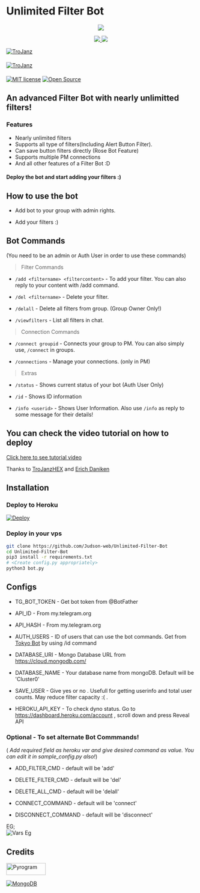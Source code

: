 # Unlimited Filter Bot


<p align="center">
  <a href="https://www.python.org">
    <img src="http://ForTheBadge.com/images/badges/made-with-python.svg">

  </a>
</p>
<p align="center">
  <a href="https://github.com/Judson-web/Unlimited-Filter-Bot/stargazers">
    <img src="https://img.shields.io/github/stars/Judson-web/Unlimited-Filter-Bot?style=social">

  </a>
  
  <a href="https://github.com/Judson-web/Unlimited-Filter-Bot/fork">
    <img src="https://img.shields.io/github/forks/Judson-web/Unlimited-Filter-Bot?label=Fork&style=social">

  </a>  
</p>

[![TroJanz](https://img.shields.io/badge/%F0%9F%8E%A5%20s%E1%B4%9B%E1%B4%8F%CA%80%CA%8F%20%E1%B4%9B%C9%AA%E1%B4%8D%E1%B4%87%20%E1%B4%84%CA%9C%E1%B4%80%C9%B4%C9%B4%E1%B4%87%CA%9F%F0%9F%8E%A5-Dark%20Lord-red?style=for-the-badge&logo=telegram)](https://t.me/storytym)  
ㅤㅤㅤㅤㅤㅤㅤ  
[![TroJanz](https://img.shields.io/badge/Rules-s%E1%B4%9B%E1%B4%8F%CA%80%CA%8F%20%E1%B4%9B%C9%AA%E1%B4%8D%E1%B4%87%20%E1%B4%84%CA%9C%E1%B4%80%C9%B4%C9%B4%E1%B4%87%CA%9F-yellowgreen?style=flat&logo=CodersRank)](https://telegra.ph/STM-FAMILY-RULES-08-19)  
ㅤㅤㅤㅤㅤㅤㅤ  
[![MIT license](https://img.shields.io/badge/License-MIT-blue?style=flat)](https://github.com/Judson-web/Unlimited-Filter-Bot/blob/main/LICENSE)  [![Open Source](https://badges.frapsoft.com/os/v2/open-source.svg?v=103)](https://github.com/Judson-web/Unlimited-Filter-Bot)


## An advanced Filter Bot with nearly unlimitted filters!


### Features
* Nearly unlimited filters
* Supports all type of filters(Including Alert Button Filter).
* Can save button filters directly (Rose Bot Feature)
* Supports multiple PM connections
* And all other features of a Filter Bot :D


#### Deploy the bot and start adding your filters :)


## How to use the bot
* Add bot to your group with admin rights.

* Add your filters :)


## Bot Commands

(You need to be an admin or Auth User in order to use these commands)

> Filter Commands
* `/add <filtername> <filtercontent>`  -  To add your filter. You can also reply to your content with /add command.

* `/del <filtername>`  -  Delete your filter.

* `/delall`  -  Delete all filters from group. (Group Owner Only!)

* `/viewfilters`  -  List all filters in chat.

> Connection Commands
* `/connect groupid`  -  Connects your group to PM. You can also simply use, `/connect` in groups.

* `/connections`  -  Manage your connections. (only in PM)

> Extras
* `/status`  -  Shows current status of your bot (Auth User Only)

* `/id`  -  Shows ID information

* `/info <userid>`  -  Shows User Information. Also use `/info` as reply to some message for their details!


## You can check the video tutorial on how to deploy

[Click here to see tutorial video](https://youtu.be/hkmc3e7U7R4)

Thanks to [TroJanzHEX](https://telegram.dog/TroJanzHEX) and [Erich Daniken](https://telegram.dog/ErichDaniken)


## Installation

### Deploy to Heroku
[![Deploy](https://www.herokucdn.com/deploy/button.svg)](https://heroku.com/deploy?template=https://github.com/TroJanzHEX/Unlimited-Filter-Bot)

### Deploy in your vps
```sh
git clone https://github.com/Judson-web/Unlimited-Filter-Bot
cd Unlimited-Filter-Bot
pip3 install -r requirements.txt
# <Create config.py appropriately>
python3 bot.py
```


## Configs

* TG_BOT_TOKEN  - Get bot token from @BotFather

* API_ID        - From my.telegram.org 

* API_HASH      - From my.telegram.org 

* AUTH_USERS  - ID of users that can use the bot commands. Get from [Tokyo Bot](https://telegram.dog/filer3_2021_bot) by using /id command

* DATABASE_URI  - Mongo Database URL from https://cloud.mongodb.com/

* DATABASE_NAME  - Your database name from mongoDB. Default will be 'Cluster0'

* SAVE_USER  -  Give yes or no . Usefull for getting userinfo and total user counts. May reduce filter capacity :( .

* HEROKU_API_KEY  -  To check dyno status. Go to https://dashboard.heroku.com/account , scroll down and press Reveal API


### Optional - To set alternate Bot Commmands!
( *Add required field as heroku var and give desired command as value. You can edit it in sample_config.py also!*)

* ADD_FILTER_CMD  -  default will be 'add'

* DELETE_FILTER_CMD  -  default will be 'del'

* DELETE_ALL_CMD  -  default will be 'delall'

* CONNECT_COMMAND  -  default will be 'connect'

* DISCONNECT_COMMAND  -  default will be 'disconnect'

EG;  
![Vars Eg](https://telegra.ph/file/d37c6218a27e6a02c1d73.jpg)

## Credits

<p align="left">
  <a href="https://github.com/pyrogram/pyrogram">
    <img alt="Pyrogram" src ="https://i.imgur.com/BOgY9ai.png" width="104.75" height="32"/>
  </a>
</p>

<p align="left">
  <a href="https://docs.mongodb.com">
    <img alt="MongoDB" src ="https://img.shields.io/badge/MongoDB-%234ea94b.svg?&style=for-the-badge&logo=mongodb&logoColor=white"/>
  </a>
</p>
